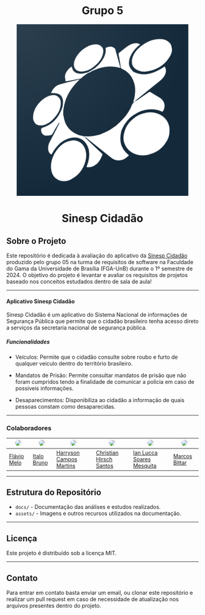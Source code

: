 <h1 align="center"> Grupo 5 </h1>

<p align="center">
  <img width="450" alt="b26fab25f90d161d81b679edbd5abd24-Full" src="./docs/assets/Logos/Logo_Sinesp.png">
</p>

<h1 align="center"> Sinesp Cidadão </h1>

## Sobre o Projeto

Este repositório é dedicada à avaliação do aplicativo da [Sinesp Cidadão](https://play.google.com/store/apps/details?id=br.gov.sinesp.cidadao.android&hl=pt_BR&gl=US) produzido pelo grupo 05 na turma de requisitos de software na Faculdade do Gama da Universidade de Brasília (FGA-UnB) durante o 1º semestre de 2024. O objetivo do projeto é levantar e avaliar os requisitos de projetos baseado nos conceitos estudados dentro de sala de aula!

-------

#### Aplicativo Sinesp Cidadão

Sinesp Cidadão é um aplicativo do Sistema Nacional de informações de Segurança Pública que permite que o cidadão brasileiro tenha acesso direto a serviços da secretaria nacional de segurança pública.

##### Funcionalidades

- Veículos: Permite que o cidadão consulte sobre roubo e furto de qualquer veiculo dentro do território brasileiro.

- Mandatos de Prisão: Permite consultar mandatos de prisão que não foram cumpridos tendo a finalidade de comunicar a policia em caso de possíveis informações.

- Desaparecimentos: Disponibiliza ao cidadão a informação de quais pessoas constam como desaparecidas.

-------

### Colaboradores

| <img src="https://avatars.githubusercontent.com/u/91036264?v=4" width="150px" style="border-radius: 50%;"> | <img src="https://avatars.githubusercontent.com/u/52352651?v=4" width="150px" style="border-radius: 50%;"> | <img src="https://avatars.githubusercontent.com/u/129622482?v=4" width="90px" style="border-radius: 50%;"> | <img src="https://raw.githubusercontent.com/Requisitos-de-Software/2024.1-Sinesp_Cidadao/main/docs/assets/christyanFoto.jpg" width="150px" style="border-radius: 50%;"> | <img src="https://raw.githubusercontent.com/Requisitos-de-Software/2024.1-Sinesp_Cidadao/main/docs/assets/ianFoto.png" width="150px" style="border-radius: 50%;"> | <img src="https://avatars.githubusercontent.com/u/71234052?v=4" width="150px" style="border-radius: 50%;"> |
|---------------------------------------|---------------|---------------------------------------|---------------|---------------------------------------|----------------|
| [Flávio Melo](https://github.com/flavioovatsug)                               | [Italo Bruno](https://github.com/ItaloBrunoM)        | [Harryson Campos Martins](https://github.com/harry-cmartin) | [Christian Hirsch Santos](https://github.com/crstyhs)      | [Ian Lucca Soares Mesquita](https://github.com/IanLucca12)                               | [Marcos Bittar](https://github.com/Bittarx)         |

-------

## Estrutura do Repositório

* `docs/` - Documentação das análises e estudos realizados.
* `assets/` - Imagens e outros recursos utilizados na documentação.

-------
## Licença

Este projeto é distribuído sob a licença MIT.

-------
## Contato

Para entrar em contato basta enviar um email, ou clonar este repositório e realizar um pull request em caso de necessidade de atualização nos arquivos presentes dentro do projeto.